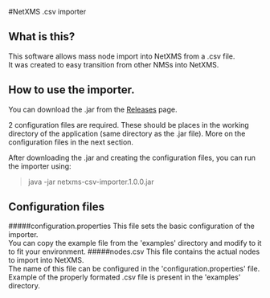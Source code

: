#NetXMS .csv importer

## What is this?
This software allows mass node import into NetXMS from a .csv file.<br>
It was created to easy transition from other NMSs into NetXMS.

## How to use the importer.
You can download the .jar from the [Releases](https://github.com/tomaskir/NetXMS-csv-importer/releases) page.

2 configuration files are required.
These should be places in the working directory of the application (same directory as the .jar file).
More on the configuration files in the next section.

After downloading the .jar and creating the configuration files, you can run the importer using:
> java -jar netxms-csv-importer.1.0.0.jar

## Configuration files

#####configuration.properties
This file sets the basic configuration of the importer.<br>
You can copy the example file from the 'examples' directory and modify to it to fit your environment.
#####nodes.csv
This file contains the actual nodes to import into NetXMS.<br>
The name of this file can be configured in the 'configuration.properties' file.<br>
Example of the properly formated .csv file is present in the 'examples' directory.
